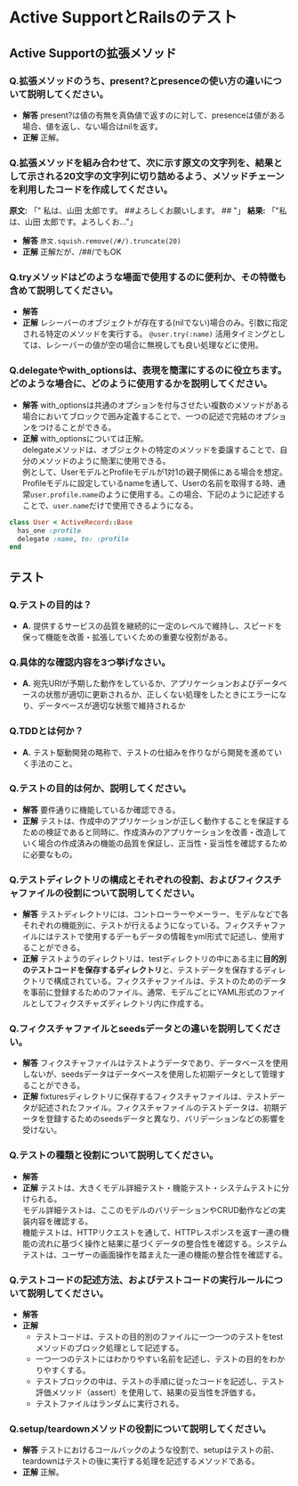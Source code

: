 # Active SupportとRailsのテスト
## Active Supportの拡張メソッド

### Q.拡張メソッドのうち、present?とpresenceの使い方の違いについて説明してください。
- **解答** present?は値の有無を真偽値で返すのに対して、presenceは値がある場合、値を返し、ない場合はnilを返す。
- **正解** 正解。

### Q.拡張メソッドを組み合わせて、次に示す原文の文字列を、結果として示される20文字の文字列に切り詰めるよう、メソッドチェーンを利用したコードを作成してください。
**原文:** 「" 私は、山田 太郎です。 ##よろしくお願いします。  ##      "」
**結果:** 「"私は、山田 太郎です。よろしくお..."」
- **解答** `原文.squish.remove(/#/).truncate(20)`
- **正解** 正解だが、/##/でもOK

### Q.tryメソッドはどのような場面で使用するのに便利か、その特徴も含めて説明してください。
- **解答** 
- **正解** レシーバーのオブジェクトが存在する(nilでない)場合のみ。引数に指定される特定のメソッドを実行する。
`@user.try(:name)`
活用タイミングとしては、レシーバーの値が空の場合に無視しても良い処理などに使用。

### Q.delegateやwith_optionsは、表現を簡潔にするのに役立ちます。どのような場合に、どのように使用するかを説明してください。
- **解答** with_optionsは共通のオプションを付与させたい複数のメソッドがある場合においてブロックで囲み定義することで、一つの記述で完結のオプションをつけることができる。
- **正解** with_optionsについては正解。  
delegateメソッドは、オブジェクトの特定のメソッドを委譲することで、自分のメソッドのように簡潔に使用できる。  
例として、UserモデルとProfileモデルが1対1の親子関係にある場合を想定。  
Profileモデルに設定しているnameを通して、Userの名前を取得する時、通常`user.profile.name`のように使用する。この場合、下記のように記述することで、`user.name`だけで使用できるようになる。

```ruby
class User < ActiveRecord::Base
  has_one :profile
  delegate :name, to: :profile
end
```

## テスト
### Q.テストの目的は？
- **A.** 提供するサービスの品質を継続的に一定のレベルで維持し、スピードを保って機能を改善・拡張していくための重要な役割がある。

### Q.具体的な確認内容を3つ挙げなさい。
- **A.** 宛先URIが予期した動作をしているか、アプリケーションおよびデータベースの状態が適切に更新されるか、正しくない処理をしたときにエラーになり、データベースが適切な状態で維持されるか

### Q.TDDとは何か？
- **A.** テスト駆動開発の略称で、テストの仕組みを作りながら開発を進めていく手法のこと。

### Q.テストの目的は何か、説明してください。
- **解答** 要件通りに機能しているか確認できる。
- **正解** テストは、作成中のアプリケーションが正しく動作することを保証するための検証であると同時に、作成済みのアプリケーションを改善・改造していく場合の作成済みの機能の品質を保証し、正当性・妥当性を確認するために必要なもの。

### Q.テストディレクトリの構成とそれぞれの役割、およびフィクスチャファイルの役割について説明してください。
- **解答** テストディレクトリには、コントローラーやメーラー、モデルなどで各それぞれの機能別に、テストが行えるようになっている。フィクスチャファイルにはテストで使用するデーもデータの情報をyml形式で記述し、使用することができる。
- **正解** テストようのディレクトリは、testディレクトリの中にある主に**目的別のテストコードを保存するディレクトリ**と、テストデータを保存するディレクトリで構成されている。フィクスチャファイルは、テストのためのデータを事前に登録するためのファイル。通常、モデルごとにYAML形式のファイルとしてフィクスチャズディレクトリ内に作成する。

### Q.フィクスチャファイルとseedsデータとの違いを説明してください。
- **解答** フィクスチャファイルはテストようデータであり、データベースを使用しないが、seedsデータはデータベースを使用した初期データとして管理することができる。
- **正解** fixturesディレクトリに保存するフィクスチャファイルは、テストデータが記述されたファイル。フィクスチャファイルのテストデータは、初期データを登録するためのseedsデータと異なり、バリデーションなどの影響を受けない。

### Q.テストの種類と役割について説明してください。
- **解答** 
- **正解** テストは、大きくモデル詳細テスト・機能テスト・システムテストに分けられる。  
モデル詳細テストは、ここのモデルのバリデーションやCRUD動作などの実装内容を確認する。  
機能テストは、HTTPリクエストを通して、HTTPレスポンスを返す一連の機能の流れに基づく操作と結果に基づくデータの整合性を確認する。システムテストは、ユーザーの画面操作を踏まえた一連の機能の整合性を確認する。

### Q.テストコードの記述方法、およびテストコードの実行ルールについて説明してください。
- **解答**
- **正解** 
  - テストコードは、テストの目的別のファイルに一つ一つのテストをtestメソッドのブロック処理として記述する。  
  - 一つ一つのテストにはわかりやすい名前を記述し、テストの目的をわかりやすくする。   
  - テストブロックの中は、テストの手順に従ったコードを記述し、テスト評価メソッド（assert）を使用して、結果の妥当性を評価する。
  - テストファイルはランダムに実行される。

### Q.setup/teardownメソッドの役割について説明してください。
- **解答** テストにおけるコールバックのような役割で、setupはテストの前、teardownはテストの後に実行する処理を記述するメソッドである。
- **正解** 正解。


